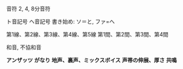# 
音符
2, 4, 8分音符

ト音記号
ヘ音記号
書き始め: ソ＝と, ファ=へ　

第1線、第2線、第3線、第4線、第5線
第1間、第2間、第3間、第4間

和音, 不協和音

**アンザッツ**
**がなり**
**地声、裏声、ミックスボイス**
**声帯の伸展、厚さ**
**共鳴**
